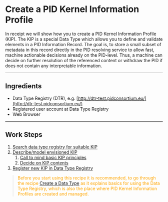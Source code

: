 # Create a PID Kernel Information Profile



In receipt we will show how you to create a PID Kernel Information Profile (KIP). The KIP is a special Data Type which allows you to define and validate elements in a PID Information Record. The goal is, to store a small subset of metadata in this record directly in the PID resolving service to allow fast, machine actionable decisions already on the PID-level. Thus, a machine can decide on further resolution of the referenced content or withdraw the PID if does not contain any interpretable information. 

---

## Ingredients

- Data Type Registry (DTR), e.g. [http://dtr-test.pidconsortium.eu/](http://dtr-test.pidconsortium.eu/)
- Registered user account at Data Type Registry
- Web Browser

---

## Work Steps

<nestednumerationlist>

1. [Search data type registry for suitable KIP](./kip_step_1.md)
2. [Describe/model envisioned KIP](./kip_step_2.md)
    1. [Call to mind basic KIP principles](./kip_step_2_1.md)
    2. [Decide on KIP contents](./kip_step_2_2.md)
3. [Register new KIP in Data Type Registry](./kip_step_3.md)

</nestednumerationlist>

><span style="color:orange">Before you start using this recipe it is recommended, to go through the recipe [Create a Data Type](./datatypes_intro.md) as it explains basics for using the Data Type Registry, which is also the place where PID Kernel Information Profiles are created and managed.</span>

